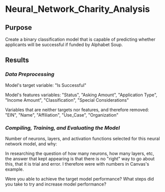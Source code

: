 # Neural_Network_Charity_Analysis

## Purpose
Create a binary classification model that is capable of predicting whether applicants will be successful if funded by Alphabet Soup.

## Results

### _Data Preprocessing_

Model's target variable: "Is Successful"

Model's features variables: "Status", "Asking Amount", "Application Type", "Income Amount", "Classification", "Special Considerations"

Variables that are neither targets nor features, and therefore removed:  "EIN", "Name", "Affiliation", "Use_Case", "Organization"

### _Compiling, Training, and Evaluating the Model_

Number of neurons, layers, and activation functions selected for this neural network model, and why:

In researching the question of how many neurons, how many layers, etc, the answer that kept appearing is that there is no "right" way to go about this, that it is trial and error.  I therefore were with numbers in Canvas's example.  

Were you able to achieve the target model performance?
What steps did you take to try and increase model performance?
